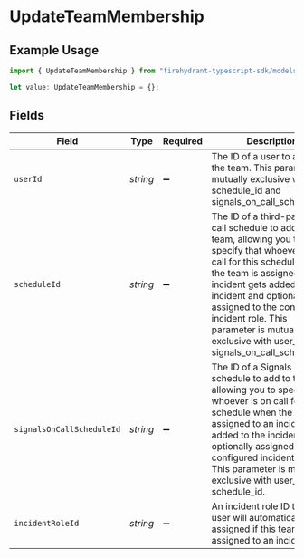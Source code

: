 # UpdateTeamMembership

## Example Usage

```typescript
import { UpdateTeamMembership } from "firehydrant-typescript-sdk/models/components";

let value: UpdateTeamMembership = {};
```

## Fields

| Field                                                                                                                                                                                                                                                                                                                                          | Type                                                                                                                                                                                                                                                                                                                                           | Required                                                                                                                                                                                                                                                                                                                                       | Description                                                                                                                                                                                                                                                                                                                                    |
| ---------------------------------------------------------------------------------------------------------------------------------------------------------------------------------------------------------------------------------------------------------------------------------------------------------------------------------------------- | ---------------------------------------------------------------------------------------------------------------------------------------------------------------------------------------------------------------------------------------------------------------------------------------------------------------------------------------------- | ---------------------------------------------------------------------------------------------------------------------------------------------------------------------------------------------------------------------------------------------------------------------------------------------------------------------------------------------- | ---------------------------------------------------------------------------------------------------------------------------------------------------------------------------------------------------------------------------------------------------------------------------------------------------------------------------------------------- |
| `userId`                                                                                                                                                                                                                                                                                                                                       | *string*                                                                                                                                                                                                                                                                                                                                       | :heavy_minus_sign:                                                                                                                                                                                                                                                                                                                             | The ID of a user to add to the team. This parameter is mutually exclusive with schedule_id and signals_on_call_schedule_id.                                                                                                                                                                                                                    |
| `scheduleId`                                                                                                                                                                                                                                                                                                                                   | *string*                                                                                                                                                                                                                                                                                                                                       | :heavy_minus_sign:                                                                                                                                                                                                                                                                                                                             | The ID of a third-party on-call schedule to add to the team, allowing you to specify that whoever is on call for this schedule when the team is assigned to an incident gets added to the incident and optionally assigned to the configured incident role. This parameter is mutually exclusive with user_id and signals_on_call_schedule_id. |
| `signalsOnCallScheduleId`                                                                                                                                                                                                                                                                                                                      | *string*                                                                                                                                                                                                                                                                                                                                       | :heavy_minus_sign:                                                                                                                                                                                                                                                                                                                             | The ID of a Signals on-call schedule to add to the team, allowing you to specify that whoever is on call for this schedule when the team is assigned to an incident gets added to the incident and optionally assigned to the configured incident role.. This parameter is mutually exclusive with user_id and schedule_id.                    |
| `incidentRoleId`                                                                                                                                                                                                                                                                                                                               | *string*                                                                                                                                                                                                                                                                                                                                       | :heavy_minus_sign:                                                                                                                                                                                                                                                                                                                             | An incident role ID that this user will automatically assigned if this team is assigned to an incident                                                                                                                                                                                                                                         |